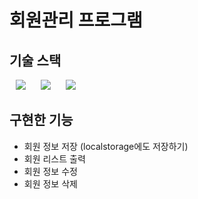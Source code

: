 # 회원관리 프로그램

## 기술 스택

<img src="https://img.shields.io/badge/HTML5-E34F26?style=flat-square&logo=HTML5&logoColor=white" style="height : auto; margin-left : 10px; margin-right : 10px;"/></a>
<img src="https://img.shields.io/badge/CSS3-1572B6?style=flat-square&logo=CSS3&logoColor=white" style="height : auto; margin-left : 10px; margin-right : 10px;"/></a>
<img src="https://img.shields.io/badge/JavaScript-F7DF1E?style=flat-square&logo=JavaScript&logoColor=white" style="height : auto; margin-left : 10px; margin-right : 10px;"/></a>&nbsp;

## 구현한 기능

- 회원 정보 저장 (localstorage에도 저장하기)
- 회원 리스트 출력
- 회원 정보 수정
- 회원 정보 삭제
